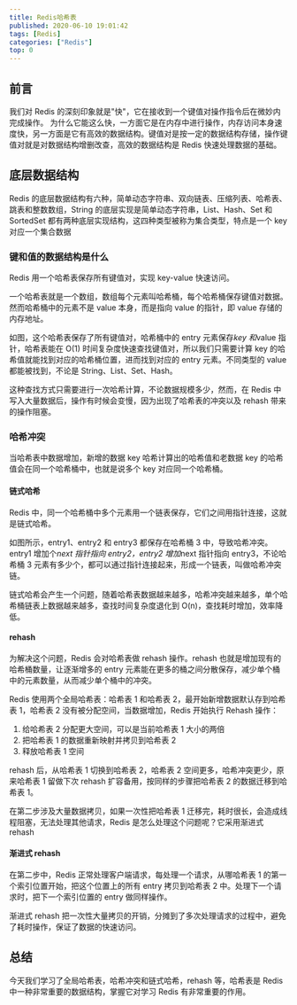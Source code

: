 ```yaml
---
title: Redis哈希表
published: 2020-06-10 19:01:42
tags: [Redis]
categories: ["Redis"]
top: 0
---
```


## 前言

我们对 Redis 的深刻印象就是"快"，它在接收到一个键值对操作指令后在微妙内完成操作。
为什么它能这么快，一方面它是在内存中进行操作，内存访问本身速度快，另一方面是它有高效的数据结构。键值对是按一定的数据结构存储，操作键值对就是对数据结构增删改查，高效的数据结构是 Redis 快速处理数据的基础。

## 底层数据结构

Redis 的底层数据结构有六种，简单动态字符串、双向链表、压缩列表、哈希表、跳表和整数数组，String 的底层实现是简单动态字符串，List、Hash、Set 和 SortedSet 都有两种底层实现结构，这四种类型被称为集合类型，特点是一个 key 对应一个集合数据

### 键和值的数据结构是什么

Redis 用一个哈希表保存所有键值对，实现 key-value 快速访问。

一个哈希表就是一个数组，数组每个元素叫哈希桶，每个哈希桶保存键值对数据。然而哈希桶中的元素不是 value 本身，而是指向 value 的指针，即 value 存储的内存地址。


如图，这个哈希表保存了所有键值对，哈希桶中的 entry 元素保存*key 和*value 指针，哈希表能在 O(1) 时间复杂度快速查找键值对，所以我们只需要计算 key 的哈希值就能找到对应的哈希桶位置，进而找到对应的 entry 元素。不同类型的 value 都能被找到，不论是 String、List、Set、Hash。

这种查找方式只需要进行一次哈希计算，不论数据规模多少，然而，在 Redis 中写入大量数据后，操作有时候会变慢，因为出现了哈希表的冲突以及 rehash 带来的操作阻塞。

### 哈希冲突

当哈希表中数据增加，新增的数据 key 哈希计算出的哈希值和老数据 key 的哈希值会在同一个哈希桶中，也就是说多个 key 对应同一个哈希桶。

#### 链式哈希

Redis 中，同一个哈希桶中多个元素用一个链表保存，它们之间用指针连接，这就是链式哈希。

如图所示，entry1、entry2 和 entry3 都保存在哈希桶 3 中，导致哈希冲突。entry1 增加个*next 指针指向 entry2，entry2 增加*next 指针指向 entry3，不论哈希桶 3 元素有多少个，都可以通过指针连接起来，形成一个链表，叫做哈希冲突链。


链式哈希会产生一个问题，随着哈希表数据越来越多，哈希冲突越来越多，单个哈希桶链表上数据越来越多，查找时间复杂度退化到 O(n)，查找耗时增加，效率降低。

#### rehash

为解决这个问题，Redis 会对哈希表做 rehash 操作。rehash 也就是增加现有的哈希桶数量，让逐渐增多的 entry 元素能在更多的桶之间分散保存，减少单个桶中的元素数量，从而减少单个桶中的冲突。

Redis 使用两个全局哈希表：哈希表 1 和哈希表 2，最开始新增数据默认存到哈希表 1，哈希表 2 没有被分配空间，当数据增加，Redis 开始执行 Rehash 操作：
1. 给哈希表 2 分配更大空间，可以是当前哈希表 1 大小的两倍
2. 把哈希表 1 的数据重新映射并拷贝到哈希表 2
3. 释放哈希表 1 空间

rehash 后，从哈希表 1 切换到哈希表 2，哈希表 2 空间更多，哈希冲突更少，原来哈希表 1 留做下次 rehash 扩容备用，按同样的步骤把哈希表 2 的数据迁移到哈希表 1。

在第二步涉及大量数据拷贝，如果一次性把哈希表 1 迁移完，耗时很长，会造成线程阻塞，无法处理其他请求，Redis 是怎么处理这个问题呢？它采用渐进式 rehash

#### 渐进式 rehash

在第二步中，Redis 正常处理客户端请求，每处理一个请求，从哪哈希表 1 的第一个索引位置开始，把这个位置上的所有 entry 拷贝到哈希表 2 中。处理下一个请求时，把下一个索引位置的 entry 做同样操作。


渐进式 rehash 把一次性大量拷贝的开销，分摊到了多次处理请求的过程中，避免了耗时操作，保证了数据的快速访问。

## 总结

今天我们学习了全局哈希表，哈希冲突和链式哈希，rehash 等，哈希表是 Redis 中一种非常重要的数据结构，掌握它对学习 Redis 有非常重要的作用。
